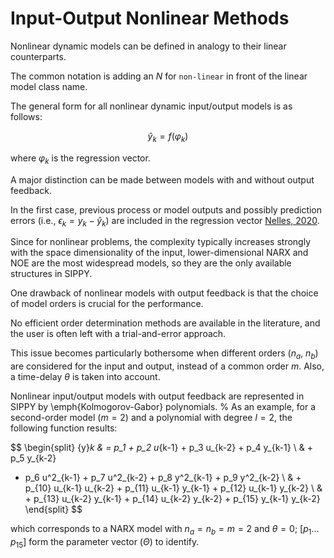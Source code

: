 # Input-Output Nonlinear Methods

Nonlinear dynamic models can be defined in analogy to their linear counterparts.

The common notation is adding an $N$ for `non-linear` in front of the linear model class name.

The general form for all nonlinear dynamic input/output models is as follows:

$$
  \hat{y}_k = f(\varphi_k)
$$

where $\varphi_k$ is the regression vector.

A major distinction can be made between models with and without output feedback.

In the first case, previous process or model outputs and possibly prediction errors (i.e., $\epsilon_k = y_k - \hat{y}_k$) are included in the regression vector [Nelles, 2020]().

Since for nonlinear problems, the complexity typically increases strongly with the space dimensionality of the input,
lower-dimensional NARX and NOE are the most widespread models, so they are the only available structures in SIPPY.

One drawback of nonlinear models with output feedback is that the choice of model orders is crucial for the performance.

No efficient order determination methods are available in the literature, and the user is often left with a trial-and-error approach.

This issue becomes particularly bothersome when different orders ($n_a$, $n_b$) are considered for the input and output, instead of a common order $m$. Also, a time-delay $\theta$ is taken into account.

Nonlinear input/output models with output feedback are represented in SIPPY by \emph{Kolmogorov-Gabor} polynomials.
%
As an example, for a second-order model ($m = 2$) and a polynomial with degree $l = 2$, the following function results:

$$
\begin{split}
  {y}_k & = p_1 + p_2 u_{k-1} + p_3 u_{k-2} + p_4 y_{k-1} \\ & + p_5 y_{k-2}
  + p_6 u^2_{k-1} + p_7 u^2_{k-2} + p_8 y^2_{k-1} + p_9 y^2_{k-2} \\ & +
  p_{10} u_{k-1} u_{k-2} + p_{11} u_{k-1} y_{k-1} + p_{12} u_{k-1} y_{k-2} \\ & +
  p_{13} u_{k-2} y_{k-1} + p_{14} u_{k-2} y_{k-2} + p_{15} y_{k-1} y_{k-2}
\end{split}
$$

which corresponds to a NARX model with $n_a = n_b = m = 2$ and $\theta = 0$;
$[p_1 \dots p_{15}]$ form the parameter vector ($\Theta$) to identify.
